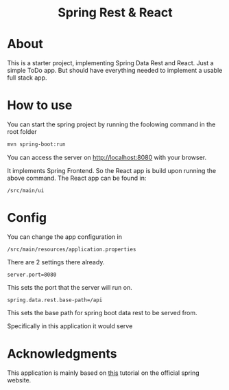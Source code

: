 <h1 align="center">Spring Rest & React</h1>

# About

This is a starter project, implementing Spring Data Rest and React. Just a simple ToDo app. But should have everything needed to implement a usable full stack app. 

# How to use

You can start the spring project by running the foolowing command in the root folder

```bash
mvn spring-boot:run
```

You can access the server on [http://localhost:8080](http://localhost:8080) with your browser.

It implements Spring Frontend. So the React app is build upon running the above command. The React app can be found in:

```
/src/main/ui
```

# Config

You can change the app configuration in 
```
/src/main/resources/application.properties
```

There are 2 settings there already. 

```
server.port=8080
```

This sets the port that the server will run on.

```
spring.data.rest.base-path=/api
```
This sets the base path for spring boot data rest to be served from.

Specifically in this application it would serve 

# Acknowledgments

This application is mainly based on [this](https://spring.io/guides/tutorials/react-and-spring-data-rest/) tutorial on the official spring website.

